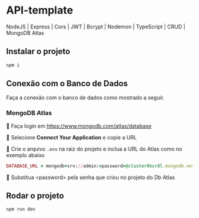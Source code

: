
# API-template


NodeJS | Express | Cors | JWT | Bcrypt | Nodemon | TypeScript | CRUD | MongoDB Atlas



## Instalar o projeto

```ruby
npm i
```

## Conexão com o Banco de Dados
Faça a conexão com o banco de dados como mostrado a seguir.

### MongoDB Atlas



🔹 Faça login em https://www.mongodb.com/atlas/database


🔹 Selecione **Connect Your Application** e copie a URL


🔹 Crie o arquivo `.env` na raiz do projeto e inclua a URL do Atlas como no exemplo abaixo

```ruby
DATABASE_URL = mongodb+srv://admin:<password>@cluster0ksr8l.mongodb.net/?retryWrites=true&w=majority
```

🔹 Substitua \<password\> pela senha que criou no projeto do Db Atlas

## Rodar o projeto

```ruby
npm run dev
```


